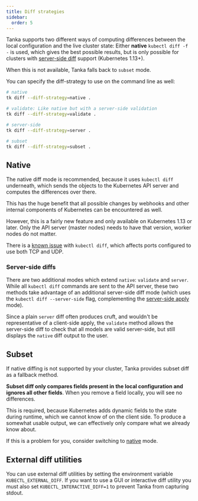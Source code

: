```yaml
---
title: Diff strategies
sidebar:
  order: 5
---
```


Tanka supports two different ways of computing differences between the local
configuration and the live cluster state: Either **native** `kubectl diff -f -`
is used, which gives the best possible results, but is only possible for
clusters with
[server-side diff](https://kubernetes.io/blog/2019/01/14/apiserver-dry-run-and-kubectl-diff/)
support (Kubernetes 1.13+).

When this is not available, Tanka falls back to `subset` mode.

You can specify the diff-strategy to use on the command line as well:

```bash
# native
tk diff --diff-strategy=native .

# validate: Like native but with a server-side validation
tk diff --diff-strategy=validate .

# server-side
tk diff --diff-strategy=server .

# subset
tk diff --diff-strategy=subset .
```

## Native

The native diff mode is recommended, because it uses `kubectl diff` underneath,
which sends the objects to the Kubernetes API server and computes the
differences over there.

This has the huge benefit that all possible changes by webhooks and other
internal components of Kubernetes can be encountered as well.

However, this is a fairly new feature and only available on Kubernetes 1.13 or
later. Only the API server (master nodes) needs to have that
version, worker nodes do not matter.

There is a
[known issue](./known-issues/#unexpected-diff-if-the-same-port-number-is-used-for-udp-and-tcp)
with `kubectl diff`, which affects ports configured to use both TCP and UDP.

### Server-side diffs

There are two additional modes which extend `native`: `validate` and `server`.
While all `kubectl diff` commands are sent to the API server, these two
methods take advantage of an additional server-side diff mode (which uses the
`kubectl diff --server-side` flag, complementing the
[server-side apply](./server-side-apply/) mode).

Since a plain `server` diff often produces cruft, and wouldn't be representative
of a client-side apply, the `validate` method allows the server-side diff to
check that all models are valid server-side, but still displays the `native`
diff output to the user.

## Subset

If native diffing is not supported by your cluster, Tanka provides subset diff
as a fallback method.

**Subset diff only compares fields present in the local configuration and
ignores all other fields**. When you remove a field locally, you will see no
differences.

This is required, because Kubernetes adds dynamic fields to the state during
runtime, which we cannot know of on the client side. To produce a somewhat
usable output, we can effectively only compare what we already know about.

If this is a problem for you, consider switching to [native](./diff-strategy/#native) mode.

## External diff utilities

You can use external diff utilities by setting the environment variable
`KUBECTL_EXTERNAL_DIFF`. If you want to use a GUI or interactive diff utility
you must also set `KUBECTL_INTERACTIVE_DIFF=1` to prevent Tanka from capturing
stdout.
